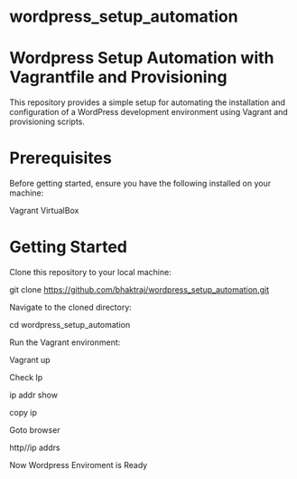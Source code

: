# wordpress_setup_automation
# Wordpress Setup Automation with Vagrantfile and Provisioning


This repository provides a simple setup for automating the installation and configuration of a WordPress development environment using Vagrant and provisioning scripts.

# Prerequisites

Before getting started, ensure you have the following installed on your machine:

Vagrant
VirtualBox

# Getting Started

Clone this repository to your local machine:

git clone https://github.com/bhaktraj/wordpress_setup_automation.git

Navigate to the cloned directory:

cd wordpress_setup_automation

Run the Vagrant environment:

Vagrant up

Check Ip 

ip addr show

copy ip 

Goto browser

http//ip addrs

Now Wordpress Enviroment is Ready

